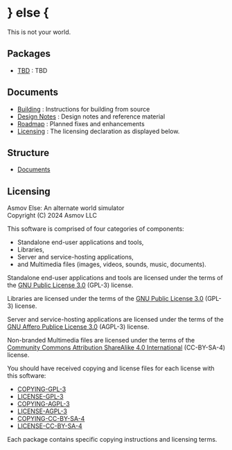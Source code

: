 } else {
================================================================================

This is not your world.

Packages
--------------------------------------------------------------------------------
- [TBD](./) : TBD 


Documents
--------------------------------------------------------------------------------
- [Building](./BUILDING.md) : Instructions for building from source
- [Design Notes](./docs/design/README.md) : Design notes and reference material
- [Roadmap](./docs/Roadmap.md) : Planned fixes and enhancements
- [Licensing](./docs/licensing/README.md) : The licensing declaration as displayed below.


Structure
--------------------------------------------------------------------------------
- [Documents](./docs)


Licensing
--------------------------------------------------------------------------------
Asmov Else: An alternate world simulator  
Copyright (C) 2024 Asmov LLC  

This software is comprised of four categories of components:
- Standalone end-user applications and tools,
- Libraries,
- Server and service-hosting applications,
- and Multimedia files (images, videos, sounds, music, documents).

Standalone end-user applications and tools are
licensed under the terms of the [GNU Public License 3.0](https://www.gnu.org/licenses/) (GPL-3) license.

Libraries are licensed under the terms of the [GNU Public License 3.0](https://www.gnu.org/licenses/) (GPL-3) license.

Server and service-hosting applications are licensed under the terms of
the [GNU Affero Publice License 3.0](https://www.gnu.org/licenses/) (AGPL-3) license.

Non-branded Multimedia files are licensed under the terms of the
[Community Commons Attribution ShareAlike 4.0 International](http://creativecommons.org/licenses/by-sa/4.0) (CC-BY-SA-4) license.

You should have received copying and license files for each license with this
software:
- [COPYING-GPL-3](COPYING-GPL-3.txt)
- [LICENSE-GPL-3](LICENSE-GPL-3.txt)
- [COPYING-AGPL-3](COPYING-AGPL-3.txt)
- [LICENSE-AGPL-3](LICENSE-AGPL-3.txt)
- [COPYING-CC-BY-SA-4](COPYING-CC-BY-SA-4.txt)
- [LICENSE-CC-BY-SA-4](LICENSE-CC-BY-SA-4.txt)

Each package contains specific copying instructions and licensing terms. 



